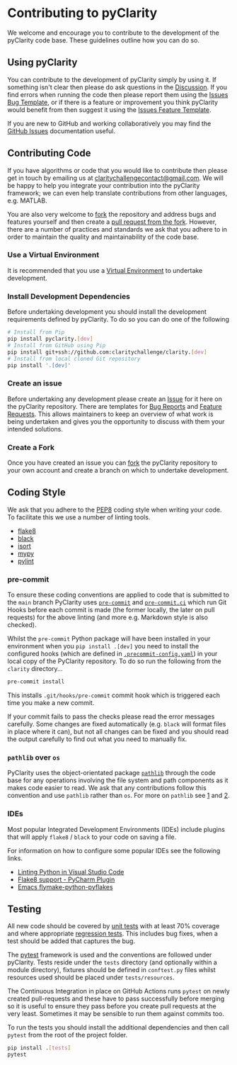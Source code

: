 # Contributing to pyClarity

We welcome and encourage you to contribute to the development of the pyClarity code base. These guidelines outline how you
can do so.

## Using pyClarity

You can contribute to the development of pyClarity simply by using it. If something isn't clear then please do ask
questions in the [Discussion](https://github.com/claritychallenge/clarity/discussions). If you find errors when running the code then please report them using the [Issues Bug
Template](https://github.com/claritychallenge/clarity/issues/new?assignees=&labels=bug%2C+question&template=bug_report.md&title=%5BBUG%5D), or if there is a feature or improvement you think pyClarity would benefit from then suggest it using the
[Issues Feature Template](https://github.com/claritychallenge/clarity/issues/new?assignees=&labels=enhancement&template=feature_request.md&title=%5BFEATURE%5D).

If you are new to GitHub and working collaboratively you may find the [GitHub Issues](https://docs.github.com/en/issues)
documentation useful.

## Contributing Code

If you have algorithms or code that you would like to contribute then please get in touch by emailing us at
[claritychallengecontact@gmail.com](mailto:claritychallengecontact@gmail.com). We will be happy to help you integrate
your contribution into the pyClarity framework; we can even help translate contributions from other languages, e.g. MATLAB.

You are also very welcome to [fork](https://docs.github.com/en/get-started/quickstart/fork-a-repo) the repository and address bugs
and features yourself and then create a [pull request from the
fork](https://docs.github.com/en/pull-requests/collaborating-with-pull-requests/proposing-changes-to-your-work-with-pull-requests/creating-a-pull-request-from-a-fork).
However, there are a number of practices and standards we ask that you adhere to in order to maintain the quality and
maintainability of the code base.

### Use a Virtual Environment

It is recommended that you use a [Virtual Environment](https://realpython.com/python-virtual-environments-a-primer/) to
undertake development.

### Install Development Dependencies

Before undertaking development you should install the development requirements defined by pyClarity.  To do so you can do one
of the following

``` bash
# Install from Pip
pip install pyclarity.[dev]
# Install from GitHub using Pip
pip install git+ssh://github.com:claritychallenge/clarity.[dev]
# Install from local cloned Git repository
pip install '.[dev]'
```

### Create an issue

Before undertaking any development please create an [Issue](https://github.com/claritychallenge/clarity/issues) for it
here on the pyClarity repository. There are templates for [Bug
Reports](https://github.com/claritychallenge/clarity/issues/new?assignees=&labels=bug&template=bug_report.md&title=%5BBUG%5D)
and [Feature
Requests](https://github.com/claritychallenge/clarity/issues/new?assignees=&labels=enhancement&template=feature_request.md&title=%5BFEATURE%5D). This
allows maintainers to keep an overview of what work is being undertaken and gives you the opportunity to discuss with
them your intended solutions.

### Create a Fork

Once you have created an issue you can
[fork](https://docs.github.com/en/pull-requests/collaborating-with-pull-requests/working-with-forks/about-forks) the
pyClarity repository to your own account and create a branch on which to undertake development.

## Coding Style

We ask that you adhere to the [PEP8](https://pep8.org/) coding style when writing your code. To facilitate this we use a
number of linting tools.

* [flake8](https://flake8.pycqa.org/en/latest/)
* [black](https://black.readthedocs.io/en/stable/index.html)
* [isort](https://pycqa.github.io/isort/)
* [mypy](https://mypy.readthedocs.io/en/stable/)
* [pylint](pylint.org)

### pre-commit

To ensure these coding conventions are applied to code that is submitted to the `main` branch PyClarity uses
[`pre-commit`](https://pre-commit.com/) and [`pre-commit.ci`](https://pre-commit.ci) which run Git Hooks before each
commit is made (the former locally, the later on pull requests) for the above linting (and more e.g. Markdown style is
also checked).

Whilst the `pre-commit` Python package will have been installed in your environment when you `pip install .[dev]` you
need to install the configured hooks (which are defined in
[`.precommit-config.yaml`](https://github.com/claritychallenge/clarity/blob/main/.pre-commit-config.yaml)) in your local
copy of the PyClarity repository. To do so run the following from the `clarity` directory...

``` bash
pre-commit install
```

This installs `.git/hooks/pre-commit` commit hook which is triggered each time you make a new commit.

If your commit fails to pass the checks please read the error messages carefully. Some changes are fixed automatically
(e.g. `black` will format files in place where it can), but not all changes can be fixed and you should read the output
carefully  to find out what you need to manually fix.

### `pathlib` over `os`

PyClarity uses the object-orientated package [`pathlib`](https://docs.python.org/3/library/pathlib.html)
through the code base for any operations involving the file system and path components as it makes code easier to
read. We ask that any contributions follow this convention and use `pathlib` rather than `os`. For more on `pathlib` see
[1] and [2].

### IDEs

Most popular Integrated Development Environments (IDEs) include plugins that will apply `flake8` / `black` to your code
on saving a file.

For information on how to configure some popular IDEs see the following links.

* [Linting Python in Visual Studio Code](https://code.visualstudio.com/docs/python/linting)
* [Flake8 support - PyCharm Plugin](https://plugins.jetbrains.com/plugin/11563-flake8-support)
* [Emacs flymake-python-pyflakes](https://github.com/purcell/flymake-python-pyflakes/)

## Testing

All new code should be covered by [unit
tests](https://carpentries-incubator.github.io/python-testing/04-units/index.html) with at least 70% coverage and where
appropriate [regression tests](https://carpentries-incubator.github.io/python-testing/07-integration/index.html). This
includes bug fixes, when a test should be added that captures the bug.

The [pytest](https://docs.pytest.org/en/7.1.x/) framework is used and the conventions are followed under
pyClarity. Tests reside under the `tests` directory (and optionally within a module directory), fixtures should be defined
in `conftest.py` files whilst resources used should be placed under `tests/resources`.

The Continuous Integration in place on GitHub Actions runs `pytest` on newly created pull-requests and these have to
pass successfully before merging so it is useful to ensure they pass before you create pull requests at the very
least. Sometimes it may be sensible to run them against commits too.

To run the tests you should install the additional dependencies and then call `pytest` from the root of the project
folder.

``` bash
pip install .[tests]
pytest
```

[1]: https://treyhunner.com/2018/12/why-you-should-be-using-pathlib/
[2]: https://treyhunner.com/2019/01/no-really-pathlib-is-great/
